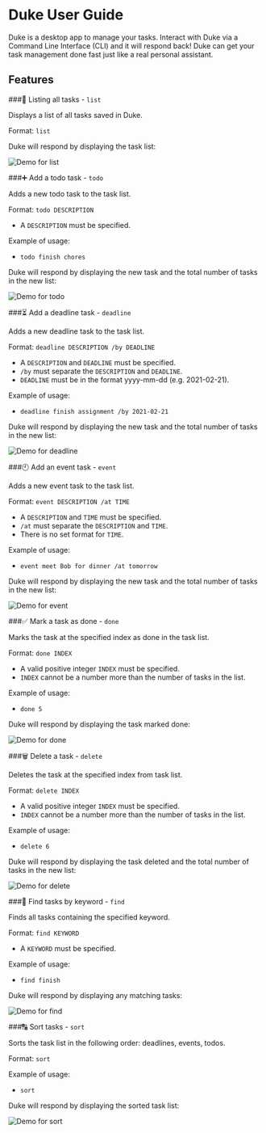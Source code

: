 # Duke User Guide

Duke is a desktop app to manage your tasks. Interact with Duke via a Command Line Interface (CLI) and it will respond back! Duke can get your task management done fast just like a real personal assistant.

## Features

###📃 Listing all tasks - `list`

Displays a list of all tasks saved in Duke.

Format: `list`

Duke will respond by displaying the task list:

![Demo for list](./ListExample.png)

###➕ Add a todo task - `todo`

Adds a new todo task to the task list.

Format: `todo DESCRIPTION`
* A `DESCRIPTION` must be specified.

Example of usage: 
* `todo finish chores`

Duke will respond by displaying the new task and the total number of tasks in the new list:

![Demo for todo](./TodoExample.png)

###⏳ Add a deadline task - `deadline`

Adds a new deadline task to the task list.

Format: `deadline DESCRIPTION /by DEADLINE`
* A `DESCRIPTION` and `DEADLINE` must be specified.
* `/by` must separate the `DESCRIPTION` and `DEADLINE`.
* `DEADLINE` must be in the format yyyy-mm-dd (e.g. 2021-02-21).

Example of usage:
* `deadline finish assignment /by 2021-02-21`

Duke will respond by displaying the new task and the total number of tasks in the new list:

![Demo for deadline](./DeadlineExample.png)

###🕙 Add an event task - `event`

Adds a new event task to the task list.

Format: `event DESCRIPTION /at TIME`
* A `DESCRIPTION` and `TIME` must be specified.
* `/at` must separate the `DESCRIPTION` and `TIME`.
* There is no set format for `TIME`.

Example of usage:
* `event meet Bob for dinner /at tomorrow`

Duke will respond by displaying the new task and the total number of tasks in the new list:

![Demo for event](./EventExample.png)

###✅️ Mark a task as done - `done`

Marks the task at the specified index as done in the task list.

Format: `done INDEX`
* A valid positive integer `INDEX` must be specified.
* `INDEX` cannot be a number more than the number of tasks in the list.

Example of usage:
* `done 5`

Duke will respond by displaying the task marked done:

![Demo for done](./DoneExample.png)

###🗑 Delete a task - `delete`

Deletes the task at the specified index from task list.

Format: `delete INDEX`
* A valid positive integer `INDEX` must be specified.
* `INDEX` cannot be a number more than the number of tasks in the list.

Example of usage:
* `delete 6`

Duke will respond by displaying the task deleted and the total number of tasks in the new list:

![Demo for delete](./DeleteExample.png)

###🔎 Find tasks by keyword - `find`

Finds all tasks containing the specified keyword.

Format: `find KEYWORD`
* A `KEYWORD` must be specified.

Example of usage:
* `find finish`

Duke will respond by displaying any matching tasks:

![Demo for find](./FindExample.png)

###🔠 Sort tasks - `sort`

Sorts the task list in the following order: deadlines, events, todos.

Format: `sort`

Example of usage:
* `sort`

Duke will respond by displaying the sorted task list:

![Demo for sort](./SortExample.png)